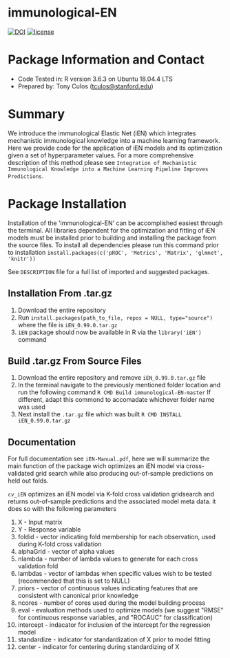 # immunological-EN
[![DOI](https://zenodo.org/badge/DOI/10.5281/zenodo.3885868.svg)](https://doi.org/10.5281/zenodo.3885868)
[![license](https://img.shields.io/github/license/DAVFoundation/captain-n3m0.svg?style=flat-square)](https://github.com/Teculos/immunological-EN/blob/master/LICENSE)


# Package Information and Contact
* Code Tested in: R version 3.6.3 on Ubuntu 18.04.4 LTS
* Prepared by: Tony Culos (tculos@stanford.edu)


# Summary
We introduce the immunological Elastic Net (iEN) which integrates mechanistic immunological knowledge into a machine learning framework. Here we provide code for the application of iEN models and its optimization given a set of hyperparameter values. For a more comprehensive description of this method please see `Integration of Mechanistic Immunological Knowledge into a Machine Learning Pipeline Improves Predictions`.

# Package Installation
Installation of the 'immunological-EN' can be accomplished easiest through the terminal. All libraries dependent for the optimization and fitting of iEN models must be installed prior to building and installing the package from the source files. To install all dependencies please run this command prior to installation ```install.packages(c('pROC', 'Metrics', 'Matrix', 'glmnet', 'knitr'))```

See `DESCRIPTION` file for a full list of imported and suggested packages.

## Installation From .tar.gz
1. Download the entire repository
1. Run ```install.packages(path_to_file, repos = NULL, type="source")``` where the file is ```iEN_0.99.0.tar.gz```
1. ```iEN``` package should now be available in R via the ```library('iEN')``` command

## Build .tar.gz From Source Files
1. Download the entire repository and remove ```iEN_0.99.0.tar.gz``` file
1. In the terminal navigate to the previously mentioned folder location and run the following command
```R CMD Build immunological-EN-master```
If different, adapt this commond to accomadate whichever folder name was used
1. Next install the `.tar.gz` file which was built
```R CMD INSTALL iEN_0.99.0.tar.gz```

## Documentation
For full documentation see ```iEN-Manual.pdf```, here we will summarize the main function of the package wich optimizes an iEN model via cross-validated grid search while also producing out-of-sample predictions on held out folds.

```cv_iEN``` optimizes an iEN model via K-fold cross validation gridsearch and returns out-of-sample predictions and the associated model meta data. it does so with the following parameters

1. X - Input matrix
1. Y - Response variable
1. foldid - vector indicating fold membership for each observation, used during K-fold cross validation
1. alphaGrid - vector of alpha values
1. nlambda - number of lambda values to generate for each cross validation fold 
1. lambdas - vector of lambdas when specific values wish to be tested (recommended that this is set to NULL)
1. priors - vector of continuous values indicating features that are consistent with canonical prior knowledge
1. ncores - number of cores used during the model building process
1. eval - evaluation methods used to optimize models (we suggest "RMSE" for continuous response variables, and "ROCAUC" for classification) 
1. intercept - indacator for inclusion of the intercept for the regression model
1. standardize - indicator for standardization of X prior to model fitting
1. center - indicator for centering during standardizing of X
